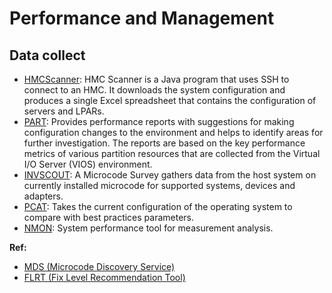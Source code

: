 # Performance and Management

## Data collect

- [HMCScanner](https://www.ibm.com/support/pages/hmc-scanner-power-server-config-and-performance-stats): HMC Scanner is a Java program that uses SSH to connect to an HMC. It downloads the system configuration
and produces a single Excel spreadsheet that contains the configuration of servers and LPARs.
- [PART](https://www.ibm.com/support/pages/vios-performance-advisor-called-part): Provides performance reports with suggestions for making configuration changes to the environment and helps to
identify areas for further investigation. The reports are based on the key performance metrics of various partition
resources that are collected from the Virtual I/O Server (VIOS) environment.
- [INVSCOUT](https://www.ibm.com/docs/pt-br/power8?topic=commands-invscout-command): A Microcode Survey gathers data from the host system on currently installed microcode for supported
systems, devices and adapters.
- [PCAT](https://www.ibm.com/docs/en/aix/7.2?topic=p-pcat-command): Takes the current configuration of the operating system to compare with best practices parameters.
- [NMON](https://www.ibm.com/docs/en/aix/7.2?topic=n-nmon-command): System performance tool for measurement analysis.

**Ref:**

- [MDS (Microcode Discovery Service)](https://esupport.ibm.com/customercare/mds/)
- [FLRT (Fix Level Recommendation Tool)](https://esupport.ibm.com/customercare/flrt/home)
